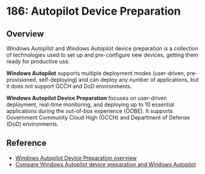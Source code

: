 # 186: Autopilot Device Preparation

## Overview

Windows Autopilot and Windows Autopilot device preparation is a collection of technologies used to set up and pre-configure new devices, getting them ready for productive use.

**Windows Autopilot** supports multiple deployment modes (user-driven, pre-provisioned, self-deploying) and can deploy any number of applications, but it does not support GCCH and DoD environments.

**Windows Autopilot Device Preparation** focuses on user-driven deployment, real-time monitoring, and deploying up to 10 essential applications during the out-of-box experience (OOBE). It supports Government Community Cloud High (GCCH) and Department of Defense (DoD) environments.

## Reference

* [Windows Autopilot Device Preparation overview](https://learn.microsoft.com/en-us/autopilot/device-preparation/overview)
* [Compare Windows Autopilot device preparation and Windows Autopilot
](https://learn.microsoft.com/en-us/autopilot/device-preparation/compare)


